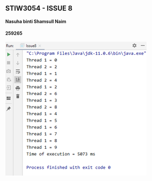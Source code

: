 <h2> STIW3054 - ISSUE 8 </h2>
<h4> Nasuha binti Shamsull Naim </h4>
 <h4> 259265 </h4>

![Image of Output](https://github.com/nasuhashamsullnaim/259265-STIW3054-Issue/blob/master/images/Output.PNG)
